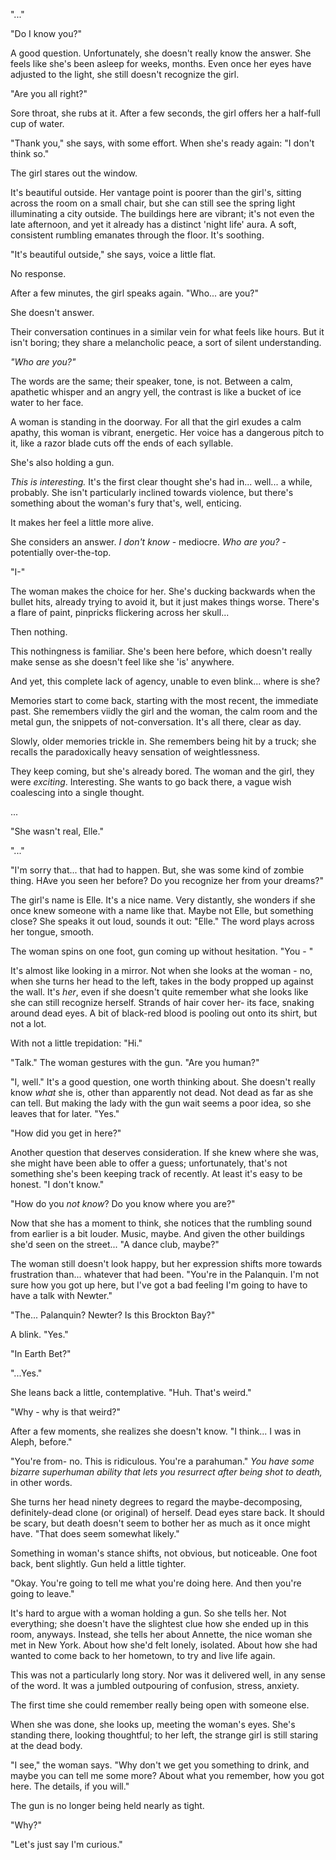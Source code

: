 "..."

"Do I know you?"

A good question. Unfortunately, she doesn't really know the answer. She feels like she's been asleep for weeks, months. Even once her eyes have adjusted to the light, she still doesn't recognize the girl.

"Are you all right?"

Sore throat, she rubs at it. After a few seconds, the girl offers her a half-full cup of water.

"Thank you," she says, with some effort. When she's ready again: "I don't think so."

The girl stares out the window.

It's beautiful outside. Her vantage point is poorer than the girl's, sitting across the room on a small chair, but she can still see the spring light illuminating a city outside. The buildings here are vibrant; it's not even the late afternoon, and yet it already has a distinct 'night life' aura. A soft, consistent rumbling emanates through the floor. It's soothing.

"It's beautiful outside," she says, voice a little flat.

No response.

After a few minutes, the girl speaks again. "Who... are you?"

She doesn't answer.

Their conversation continues in a similar vein for what feels like hours. But it isn't boring; they share a melancholic peace, a sort of silent understanding.

*"Who are you?"*

The words are the same; their speaker, tone, is not. Between a calm, apathetic whisper and an angry yell, the contrast is like a bucket of ice water to her face.

A woman is standing in the doorway. For all that the girl exudes a calm apathy, this woman is vibrant, energetic. Her voice has a dangerous pitch to it, like a razor blade cuts off the ends of each syllable.

She's also holding a gun.

*This is interesting.* It's the first clear thought she's had in... well... a while, probably. She isn't particularly inclined towards violence, but there's something about the woman's fury that's, well, enticing.

It makes her feel a little more alive.

She considers an answer. *I don't know* - mediocre. *Who are you?* - potentially over-the-top. 

"I-"

The woman makes the choice for her. She's ducking backwards when the bullet hits, already trying to avoid it, but it just makes things worse. There's a flare of paint, pinpricks flickering across her skull...

Then nothing.

This nothingness is familiar. She's been here before, which doesn't really make sense as she doesn't feel like she 'is' anywhere. 

And yet, this complete lack of agency, unable to even blink... where is she?

Memories start to come back, starting with the most recent, the immediate past. She remembers viidly the girl and the woman, the calm room and the metal gun, the snippets of not-conversation. It's all there, clear as day.

Slowly, older memories trickle in. She remembers being hit by a truck; she recalls the paradoxically heavy sensation of weightlessness.

They keep coming, but she's already bored. The woman and the girl, they were *exciting*. Interesting. She wants to go back there, a vague wish coalescing into a single thought.

...

"She wasn't real, Elle."

"..."

"I'm sorry that... that had to happen. But, she was some kind of zombie thing. HAve you seen her before? Do you recognize her from your dreams?"

The girl's name is Elle. It's a nice name. Very distantly, she wonders if she once knew someone with a name like that. Maybe not Elle, but something close? She speaks it out loud, sounds it out: "Elle." The word plays across her tongue, smooth. 

The woman spins on one foot, gun coming up without hesitation. "You - "

It's almost like looking in a mirror. Not when she looks at the woman - no, when she turns her head to the left, takes in the body propped up against the wall. It's *her*, even if she doesn't quite remember what she looks like she can still recognize herself. Strands of hair cover her- its face, snaking around dead eyes. A bit of black-red blood is pooling out onto its shirt, but not a lot. 

With not a little trepidation: "Hi."

"Talk." The woman gestures with the gun. "Are you human?"

"I, well." It's a good question, one worth thinking about. She doesn't really know *what* she is, other than apparently not dead. Not dead as far as she can tell. But making the lady with the gun wait seems a poor idea, so she leaves that for later. "Yes."

"How did you get in here?"

Another question that deserves consideration. If she knew where she was, she might have been able to offer a guess; unfortunately, that's not something she's been keeping track of recently. At least it's easy to be honest. "I don't know."

"How do you *not know*? Do you know where you are?"

Now that she has a moment to think, she notices that the rumbling sound from earlier is a bit louder. Music, maybe. And given the other buildings she'd seen on the street... "A dance club, maybe?"

The woman still doesn't look happy, but her expression shifts more towards frustration than... whatever that had been. "You're in the Palanquin. I'm not sure how you got up here, but I've got a bad feeling I'm going to have to have a talk with Newter."

"The... Palanquin? Newter? Is this Brockton Bay?"

A blink. "Yes."

"In Earth Bet?"

"...Yes."

She leans back a little, contemplative. "Huh. That's weird." 

"Why - why is that weird?"

After a few moments, she realizes she doesn't know. "I think... I was in Aleph, before."

"You're from- no. This is ridiculous. You're a parahuman." *You have some bizarre superhuman ability that lets you resurrect after being shot to death,* in other words.

She turns her head ninety degrees to regard the maybe-decomposing, definitely-dead clone (or original) of herself. Dead eyes stare back. It should be scary, but death doesn't seem to bother her as much as it once might have. "That does seem somewhat likely."

Something in woman's stance shifts, not obvious, but noticeable. One foot back, bent slightly. Gun held a little tighter.

"Okay. You're going to tell me what you're doing here. And then you're going to leave."

It's hard to argue with a woman holding a gun. So she tells her. Not everything; she doesn't have the slightest clue how she ended up in this room, anyways. Instead, she tells her about Annette, the nice woman she met in New York. About how she'd felt lonely, isolated. About how she had wanted to come back to her hometown, to try and live life again.

This was not a particularly long story. Nor was it delivered well, in any sense of the word. It was a jumbled outpouring of confusion, stress, anxiety.

The first time she could remember really being open with someone else.

When she was done, she looks up, meeting the woman's eyes. She's standing there, looking thoughtful; to her left, the strange girl is still staring at the dead body.

"I see," the woman says. "Why don't we get you something to drink, and maybe you can tell me some more? About what you remember, how you got here. The details, if you will."

The gun is no longer being held nearly as tight.

"Why?"

"Let's just say I'm curious."
